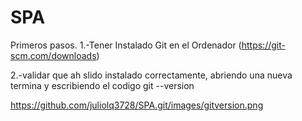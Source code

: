 # SPA
Primeros pasos.
1.-Tener Instalado Git en el Ordenador (https://git-scm.com/downloads)

2.-validar que ah slido instalado correctamente, abriendo una nueva termina y escribiendo el codigo git --version

https://github.com/juliolq3728/SPA.git/images/gitversion.png
